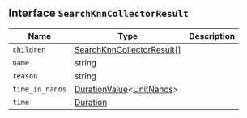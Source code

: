 ## Interface `SearchKnnCollectorResult`

| Name | Type | Description |
| - | - | - |
| `children` | [SearchKnnCollectorResult](./SearchKnnCollectorResult.md)[] | &nbsp; |
| `name` | string | &nbsp; |
| `reason` | string | &nbsp; |
| `time_in_nanos` | [DurationValue](./DurationValue.md)<[UnitNanos](./UnitNanos.md)> | &nbsp; |
| `time` | [Duration](./Duration.md) | &nbsp; |
